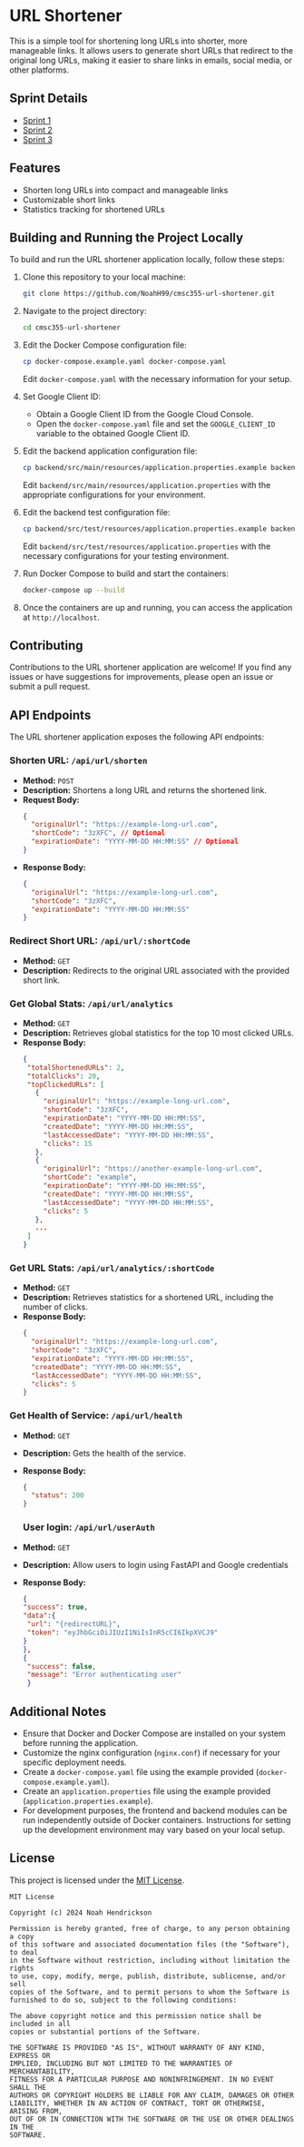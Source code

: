 # URL Shortener

This is a simple tool for shortening long URLs into shorter, more manageable links. It allows users to generate short URLs that redirect to the original long URLs, making it easier to share links in emails, social media, or other platforms.

## Sprint Details

- [Sprint 1](/sprint-info/SPRINT1.md)
- [Sprint 2](/sprint-info/SPRINT2.md)
- [Sprint 3](/sprint-info/SPRINT3.md)

## Features

- Shorten long URLs into compact and manageable links
- Customizable short links
- Statistics tracking for shortened URLs

## Building and Running the Project Locally

To build and run the URL shortener application locally, follow these steps:

1. Clone this repository to your local machine:

   ```bash
   git clone https://github.com/NoahH99/cmsc355-url-shortener.git
   ```

2. Navigate to the project directory:

   ```bash
   cd cmsc355-url-shortener
   ```

3. Edit the Docker Compose configuration file:

   ```bash
   cp docker-compose.example.yaml docker-compose.yaml
   ```

   Edit `docker-compose.yaml` with the necessary information for your setup.

4. Set Google Client ID:
   - Obtain a Google Client ID from the Google Cloud Console. 
   - Open the `docker-compose.yaml` file and set the `GOOGLE_CLIENT_ID` variable to the obtained Google Client ID.

5. Edit the backend application configuration file:

   ```bash
   cp backend/src/main/resources/application.properties.example backend/src/main/resources/application.properties
   ```

   Edit `backend/src/main/resources/application.properties` with the appropriate configurations for your environment.

6. Edit the backend test configuration file:

   ```bash
   cp backend/src/test/resources/application.properties.example backend/src/test/resources/application.properties
   ```

   Edit `backend/src/test/resources/application.properties` with the necessary configurations for your testing environment.

7. Run Docker Compose to build and start the containers:

   ```bash
   docker-compose up --build
   ```

8. Once the containers are up and running, you can access the application at `http://localhost`.

## Contributing

Contributions to the URL shortener application are welcome! If you find any issues or have suggestions for improvements, please open an issue or submit a pull request.

## API Endpoints

The URL shortener application exposes the following API endpoints:

### Shorten URL: `/api/url/shorten`

- **Method:** `POST`
- **Description:** Shortens a long URL and returns the shortened link.
- **Request Body:**
  ```json
  {
    "originalUrl": "https://example-long-url.com",
    "shortCode": "3zXFC", // Optional
    "expirationDate": "YYYY-MM-DD HH:MM:SS" // Optional
  }
  ```
- **Response Body:**
  ```json
  {
    "originalUrl": "https://example-long-url.com",
    "shortCode": "3zXFC",
    "expirationDate": "YYYY-MM-DD HH:MM:SS"
  }
  ```

### Redirect Short URL: `/api/url/:shortCode`

- **Method:** `GET`
- **Description:** Redirects to the original URL associated with the provided short link.

### Get Global Stats: `/api/url/analytics`

- **Method:** `GET`
- **Description:** Retrieves global statistics for the top 10 most clicked URLs.
- **Response Body:**
  ```json
  {
   "totalShortenedURLs": 2,
   "totalClicks": 20,
   "topClickedURLs": [
     {
       "originalUrl": "https://example-long-url.com",
       "shortCode": "3zXFC",
       "expirationDate": "YYYY-MM-DD HH:MM:SS",
       "createdDate": "YYYY-MM-DD HH:MM:SS",
       "lastAccessedDate": "YYYY-MM-DD HH:MM:SS",
       "clicks": 15
     },
     {
       "originalUrl": "https://another-example-long-url.com",
       "shortCode": "example",
       "expirationDate": "YYYY-MM-DD HH:MM:SS",
       "createdDate": "YYYY-MM-DD HH:MM:SS",
       "lastAccessedDate": "YYYY-MM-DD HH:MM:SS",
       "clicks": 5
     },
     ...
   ]
  }
  ```

### Get URL Stats: `/api/url/analytics/:shortCode`

- **Method:** `GET`
- **Description:** Retrieves statistics for a shortened URL, including the number of clicks.
- **Response Body:**
  ```json
  {
    "originalUrl": "https://example-long-url.com",
    "shortCode": "3zXFC",
    "expirationDate": "YYYY-MM-DD HH:MM:SS",
    "createdDate": "YYYY-MM-DD HH:MM:SS",
    "lastAccessedDate": "YYYY-MM-DD HH:MM:SS",
    "clicks": 5
  }
  ```

### Get Health of Service: `/api/url/health`

- **Method:** `GET`
- **Description:** Gets the health of the service.
- **Response Body:**

  ```json
  {
    "status": 200
  }
  ```

  ### User login: `/api/url/userAuth`

- **Method:** `GET`
- **Description:** Allow users to login using FastAPI and Google credentials
- **Response Body:**

  ```json
  {
  "success": true,
  "data":{
   "url": "{redirectURL}",
   "token": "eyJhbGciOiJIUzI1NiIsInR5cCI6IkpXVCJ9"
  }
  },
  {
   "success": false,
   "message": "Error authenticating user"
   }

  ```

## Additional Notes

- Ensure that Docker and Docker Compose are installed on your system before running the application.
- Customize the nginx configuration (`nginx.conf`) if necessary for your specific deployment needs.
- Create a `docker-compose.yaml` file using the example provided (`docker-compose.example.yaml`).
- Create an `application.properties` file using the example provided (`application.properties.example`).
- For development purposes, the frontend and backend modules can be run independently outside of Docker containers. Instructions for setting up the development environment may vary based on your local setup.

## License

This project is licensed under the [MIT License](/LICENSE).

```
MIT License

Copyright (c) 2024 Noah Hendrickson

Permission is hereby granted, free of charge, to any person obtaining a copy
of this software and associated documentation files (the "Software"), to deal
in the Software without restriction, including without limitation the rights
to use, copy, modify, merge, publish, distribute, sublicense, and/or sell
copies of the Software, and to permit persons to whom the Software is
furnished to do so, subject to the following conditions:

The above copyright notice and this permission notice shall be included in all
copies or substantial portions of the Software.

THE SOFTWARE IS PROVIDED "AS IS", WITHOUT WARRANTY OF ANY KIND, EXPRESS OR
IMPLIED, INCLUDING BUT NOT LIMITED TO THE WARRANTIES OF MERCHANTABILITY,
FITNESS FOR A PARTICULAR PURPOSE AND NONINFRINGEMENT. IN NO EVENT SHALL THE
AUTHORS OR COPYRIGHT HOLDERS BE LIABLE FOR ANY CLAIM, DAMAGES OR OTHER
LIABILITY, WHETHER IN AN ACTION OF CONTRACT, TORT OR OTHERWISE, ARISING FROM,
OUT OF OR IN CONNECTION WITH THE SOFTWARE OR THE USE OR OTHER DEALINGS IN THE
SOFTWARE.
```
